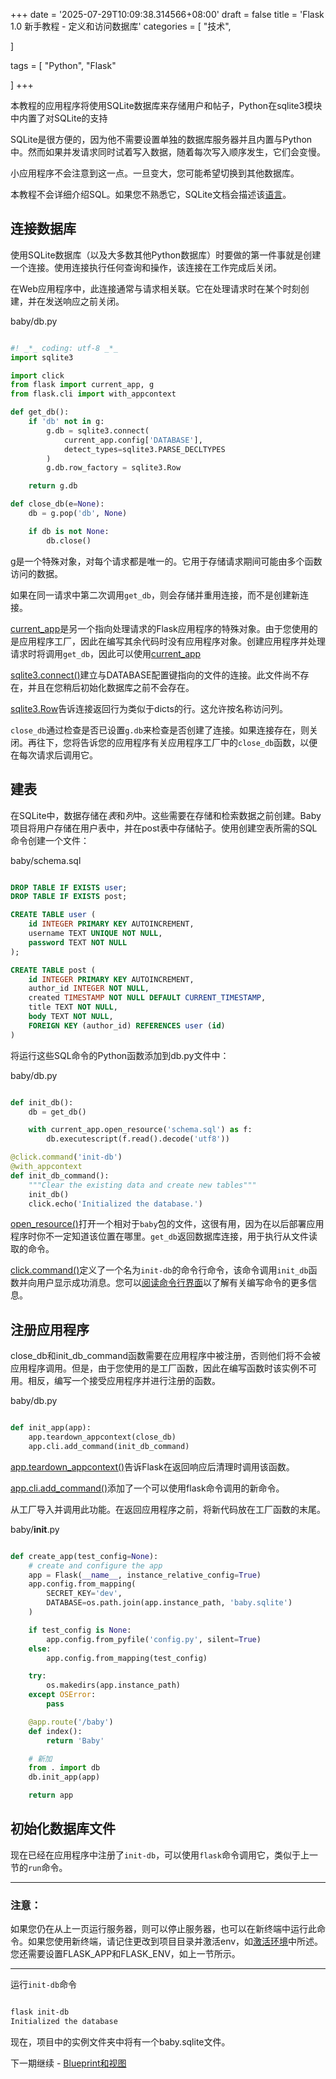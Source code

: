 +++
date = '2025-07-29T10:09:38.314566+08:00'
draft = false
title = 'Flask 1.0 新手教程 - 定义和访问数据库'
categories = [
    "技术",

]

tags = [
    "Python",
    "Flask"

]
+++

本教程的应用程序将使用SQLite数据库来存储用户和帖子，Python在sqlite3模块中内置了对SQLite的支持

SQLite是很方便的，因为他不需要设置单独的数据库服务器并且内置与Python中。然而如果并发请求同时试着写入数据，随着每次写入顺序发生，它们会变慢。

小应用程序不会注意到这一点。一旦变大，您可能希望切换到其他数据库。

本教程不会详细介绍SQL。如果您不熟悉它，SQLite文档会描述该[语言](https://sqlite.org/lang.html)。

## 连接数据库

使用SQLite数据库（以及大多数其他Python数据库）时要做的第一件事就是创建一个连接。使用连接执行任何查询和操作，该连接在工作完成后关闭。

在Web应用程序中，此连接通常与请求相关联。它在处理请求时在某个时刻创建，并在发送响应之前关闭。

baby/db.py

```py

#! _*_ coding: utf-8 _*_
import sqlite3

import click
from flask import current_app, g
from flask.cli import with_appcontext

def get_db():
    if 'db' not in g:
        g.db = sqlite3.connect(
            current_app.config['DATABASE'],
            detect_types=sqlite3.PARSE_DECLTYPES
        )
        g.db.row_factory = sqlite3.Row

    return g.db

def close_db(e=None):
    db = g.pop('db', None)

    if db is not None:
        db.close()

```

[g](http://flask.pocoo.org/docs/1.0/api/#flask.g)是一个特殊对象，对每个请求都是唯一的。它用于存储请求期间可能由多个函数访问的数据。

如果在同一请求中第二次调用`get_db`，则会存储并重用连接，而不是创建新连接。

[current\_app](http://flask.pocoo.org/docs/1.0/api/#flask.current_app)是另一个指向处理请求的Flask应用程序的特殊对象。由于您使用的是应用程序工厂，因此在编写其余代码时没有应用程序对象。创建应用程序并处理请求时将调用`get_db`，因此可以使用[current\_app](http://flask.pocoo.org/docs/1.0/api/#flask.current_app)

[sqlite3.connect()](https://docs.python.org/3/library/sqlite3.html#sqlite3.connect)建立与DATABASE配置键指向的文件的连接。此文件尚不存在，并且在您稍后初始化数据库之前不会存在。

[sqlite3.Row](https://docs.python.org/3/library/sqlite3.html#sqlite3.Row)告诉连接返回行为类似于dicts的行。这允许按名称访问列。

`close_db`通过检查是否已设置`g.db`来检查是否创建了连接。如果连接存在，则关闭。再往下，您将告诉您的应用程序有关应用程序工厂中的`close_db`函数，以便在每次请求后调用它。

## 建表

在SQLite中，数据存储在*表*和*列*中。这些需要在存储和检索数据之前创建。Baby项目将用户存储在用户表中，并在post表中存储帖子。使用创建空表所需的SQL命令创建一个文件：

baby/schema.sql

```sql

DROP TABLE IF EXISTS user;
DROP TABLE IF EXISTS post;

CREATE TABLE user (
    id INTEGER PRIMARY KEY AUTOINCREMENT,
    username TEXT UNIQUE NOT NULL,
    password TEXT NOT NULL
);

CREATE TABLE post (
    id INTEGER PRIMARY KEY AUTOINCREMENT,
    author_id INTEGER NOT NULL,
    created TIMESTAMP NOT NULL DEFAULT CURRENT_TIMESTAMP,
    title TEXT NOT NULL,
    body TEXT NOT NULL,
    FOREIGN KEY (author_id) REFERENCES user (id)
)

```

将运行这些SQL命令的Python函数添加到db.py文件中：

baby/db.py

```py baby/db.py

def init_db():
    db = get_db()

    with current_app.open_resource('schema.sql') as f:
        db.executescript(f.read().decode('utf8'))

@click.command('init-db')
@with_appcontext
def init_db_command():
    """Clear the existing data and create new tables"""
    init_db()
    click.echo('Initialized the database.')

```

[open\_resource()](http://flask.pocoo.org/docs/1.0/api/#flask.Flask.open_resource)打开一个相对于`baby`包的文件，这很有用，因为在以后部署应用程序时你不一定知道该位置在哪里。`get_db`返回数据库连接，用于执行从文件读取的命令。

[click.command()](http://click.pocoo.org/api/#click.command)定义了一个名为`init-db`的命令行命令，该命令调用`init_db`函数并向用户显示成功消息。您可以[阅读命令行界面](http://flask.pocoo.org/docs/1.0/cli/#cli)以了解有关编写命令的更多信息。

## 注册应用程序

close\_db和init\_db\_command函数需要在应用程序中被注册，否则他们将不会被应用程序调用。但是，由于您使用的是工厂函数，因此在编写函数时该实例不可用。相反，编写一个接受应用程序并进行注册的函数。

baby/db.py

```py

def init_app(app):
    app.teardown_appcontext(close_db)
    app.cli.add_command(init_db_command)

```

[app.teardown\_appcontext()](http://flask.pocoo.org/docs/1.0/api/#flask.Flask.teardown_appcontext)告诉Flask在返回响应后清理时调用该函数。

[app.cli.add\_command()](http://click.pocoo.org/api/#click.Group.add_command)添加了一个可以使用flask命令调用的新命令。

从工厂导入并调用此功能。在返回应用程序之前，将新代码放在工厂函数的末尾。

baby/**init**.py

```py

def create_app(test_config=None):
    # create and configure the app
    app = Flask(__name__, instance_relative_config=True)
    app.config.from_mapping(
        SECRET_KEY='dev',
        DATABASE=os.path.join(app.instance_path, 'baby.sqlite')
    )

    if test_config is None:
        app.config.from_pyfile('config.py', silent=True)
    else:
        app.config.from_mapping(test_config)

    try:
        os.makedirs(app.instance_path)
    except OSError:
        pass

    @app.route('/baby')
    def index():
        return 'Baby'

    # 新加
    from . import db
    db.init_app(app)

    return app

```

## 初始化数据库文件

现在已经在应用程序中注册了`init-db`，可以使用`flask`命令调用它，类似于上一节的`run`命令。

---

### 注意：

如果您仍在从上一页运行服务器，则可以停止服务器，也可以在新终端中运行此命令。如果您使用新终端，请记住更改到项目目录并激活env，如[激活环境](http://flask.pocoo.org/docs/1.0/installation/#install-activate-env)中所述。您还需要设置FLASK\_APP和FLASK\_ENV，如上一节所示。

---

运行`init-db`命令

```bash

flask init-db
Initialized the database

```

现在，项目中的实例文件夹中将有一个baby.sqlite文件。

下一期继续 - [Blueprint和视图](https://www.walkerfree.com/article/155)
